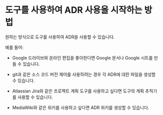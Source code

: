 # 도구를 사용하여 ADR 사용을 시작하는 방법

원하는 방식으로 도구를 사용하여 ADR을 사용할 수 있습니다.

예를 들어:

   * Google 드라이브와 온라인 편집을 좋아한다면 Google 문서나 Google 시트를 만들 수 있습니다.

   * git과 같은 소스 코드 버전 제어를 사용하려는 경우 각 ADR에 대한 파일을 생성할 수 있습니다.

   * Atlassian Jira와 같은 프로젝트 계획 도구를 사용하고 싶다면 도구의 계획 추적기를 사용할 수 있습니다.

   * MediaWiki와 같은 위키를 사용하고 싶다면 ADR 위키를 생성할 수 있습니다.